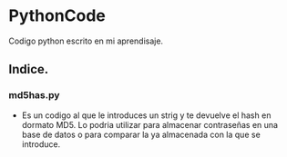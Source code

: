 # PythonCode
Codigo python escrito en mi aprendisaje.
## Indice.
### md5has.py
* Es un codigo al que le introduces un strig y te devuelve el hash en dormato MD5. Lo podria utilizar para almacenar contraseñas en una base de datos o para comparar la ya almacenada con la que se introduce.
